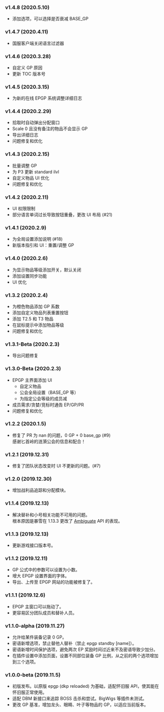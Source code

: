 ### v1.4.8 (2020.5.10)

- 添加选项，可以选择是否衰减 BASE_GP

### v1.4.7 (2020.4.11)

- 国服客户端关闭语言过滤器

### v1.4.6 (2020.3.28)

- 自定义 GP 原因
- 更新 TOC 版本号

### v1.4.5 (2020.3.15)

- 为新的在线 EPGP 系统调整详细日志

### v1.4.4 (2020.2.29)

- 拾取时自动弹出分配窗口
- Scale 0 且没有备注的物品不会显示 GP
- 导出详细日志
- 问题修复和优化

### v1.4.3 (2020.2.15)

- 批量调整 GP
- 为 P3 更新 standard ilvl
- 自定义物品 UI 优化
- 问题修复和优化

### v1.4.2 (2020.2.11)

- UI 权限限制
- 部分语言单词过长导致按钮重叠，更改 UI 布局 (#21)

### v1.4.1 (2020.2.9)

- 为全局设置添加说明 (#18)
- 新版本指引和 UI：重置/调整 GP

### v1.4.0 (2020.2.6)

- 为显示物品等级添加开关，默认关闭
- 添加设置同步功能
- UI 优化

### v1.3.2 (2020.2.4)

- 为橙色物品添加 GP 系数
- 添加自定义物品列表重置按钮
- 添加 T2.5 和 T3 物品
- 在鼠标提示中添加物品等级
- 问题修复和优化

### v1.3.1-Beta (2020.2.3)

- 导出问题修复

### v1.3.0-Beta (2020.2.3)

- EPGP 主界面添加 UI
  - 自定义物品
  - 公会全局设置（BASE_GP 等）
  - 为指定公会等级的成员减
- 成员需求/贪婪/竞标时通告 EP/GP/PR
- 问题修复和优化

### v1.2.2 (2020.1.5)

- 修复了 PR 为 nan 的问题，0 GP + 0 base_gp (#9)  
  感谢匕首岭的涟漪公会的信息和配合！

### v1.2.1 (2019.12.31)

- 修复了团队状态改变时 UI 不更新的问题。(#7)

### v1.2.0 (2019.12.30)

- 增加战利品追踪和分配模块。

### v1.1.4 (2019.12.13)

- 解决替补和小号相关功能不可用的问题。  
  根本原因是暴雪在 1.13.3 更改了 [Ambiguate](https://wow.gamepedia.com/API_Ambiguate) API 的表现。

### v1.1.3 (2019.12.13)

- 更新游戏接口版本号。

### v1.1.2 (2019.12.11)

- GP 公式中的参数可以设置为小数。
- 增大 EPGP 设置界面的字体。
- 导出、上传至 EPGP 网站的功能被修复了。

### v1.1.1 (2019.12.6)

- EPGP 主窗口可以拖动了。
- 更容易区分团队成员和替补人员。

### v1.1.0-alpha (2019.11.27)

- 允许给某件装备记录 0 GP。
- 密语新增选项，禁止替他人替补（禁止 epgp standby [name]）。
- 密语新增时间保护选项，避免两次 EP 奖励时间过近来不及密语导致少加分。
- 在插件设置中添加页面，设置不同部位装备 GP 比例，从之前的两个选项增加到三个选项。

### v1.0.0-beta (2019.11.5)

- 初版发布。以原版 epgp (dkp reloaded) 为基础，适配怀旧服 API，使其能在怀旧服正常使用。
- 适配 DBM 新接口来追踪 BOSS 击杀和尝试。BigWigs 等插件未测试。
- 更改 GP 基准，增加龙头、眼睛、叶子等物品的 GP，以适应当前版本。
